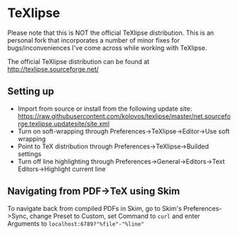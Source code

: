 # TeXlipse

Please note that this is NOT the official TeXlipse distribution. This is an personal fork that incorporates a number of minor fixes for bugs/inconveniences I've come across while working with TeXlipse.

The official TeXlipse distribution can be found at http://texlipse.sourceforge.net/

## Setting up

 * Import from source or install from the following update site: https://raw.githubusercontent.com/kolovos/texlipse/master/net.sourceforge.texlipse.updatesite/site.xml
 * Turn on soft-wrapping through Preferences->TeXlipse->Editor->Use soft wrapping
 * Point to TeX distribution through Preferences->TeXlipse->Builded settings
 * Turn off line highlighting through Preferences->General->Editors->Text Editors->Highlight current line

## Navigating from PDF->TeX using Skim

To navigate back from compiled PDFs in Skim, go to Skim's Preferences->Sync, change Preset to Custom, set Command to `curl` and enter Arguments to `localhost:6789?"%file"-"%line"`
